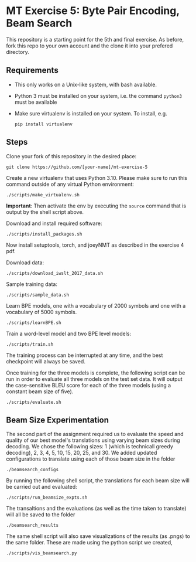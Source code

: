 # MT Exercise 5: Byte Pair Encoding, Beam Search
This repository is a starting point for the 5th and final exercise. As before, fork this repo to your own account and the clone it into your prefered directory.

## Requirements

- This only works on a Unix-like system, with bash available.
- Python 3 must be installed on your system, i.e. the command `python3` must be available
- Make sure virtualenv is installed on your system. To install, e.g.

    `pip install virtualenv`

## Steps

Clone your fork of this repository in the desired place:

    git clone https://github.com/[your-name]/mt-exercise-5

Create a new virtualenv that uses Python 3.10. Please make sure to run this command outside of any virtual Python environment:

    ./scripts/make_virtualenv.sh

**Important**: Then activate the env by executing the `source` command that is output by the shell script above.

Download and install required software:

    ./scripts/install_packages.sh

Now install setuptools, torch, and joeyNMT as described in the exercise 4 pdf. 

Download data:

    ./scripts/download_iwslt_2017_data.sh

Sample training data:

    ./scripts/sample_data.sh
    
Learn BPE models, one with a vocabulary of 2000 symbols and one with a vocabulary of 5000 symbols. 

    ./scripts/learnBPE.sh

Train a word-level model and two BPE level models:

    ./scripts/train.sh

The training process can be interrupted at any time, and the best checkpoint will always be saved.

Once training for the three models is complete, the following script can be run in order to evaluate all three models on the test set data. It will output the case-sensitive BLEU score for each of the three models (using a constant beam size of five). 

    ./scripts/evaluate.sh

## Beam Size Experimentation

The second part of the assignment required us to evaluate the speed and quality of our best model's translations using varying beam sizes during decoding. We chose the following sizes: 1 (which is technicall greedy decoding), 2, 3, 4, 5, 10, 15, 20, 25, and 30. We added updated configurations to translate using each of those beam size in the folder

    ./beamsearch_configs

By running the following shell script, the translations for each beam size will be carried out and evaluated:

    ./scripts/run_beamsize_expts.sh

The transaltions and the evaluations (as well as the time taken to translate) will all be saved to the folder

    ./beamsearch_results

The same shell script will also save visualizations of the results (as .pngs) to the same folder. These are made using the python script we created, 

    ./scripts/vis_beamsearch.py
